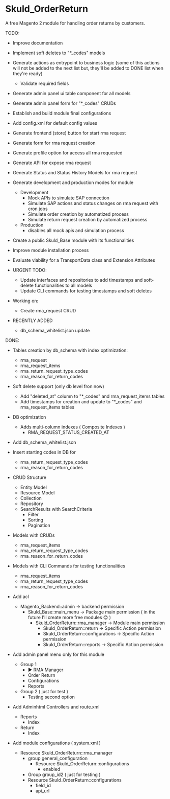# Skuld_OrderReturn

A free Magento 2 module for handling order returns by customers.

TODO:
- Improve documentation
- Implement soft deletes to "*_codes" models
- Generate actions as entrypoint to business logic (some of this actions will not be added to the next list but, they'll be added to DONE list when they're ready)
  - Validate required fields
- Generate admin panel ui table component for all models
- Generate admin panel form for "\*_codes" CRUDs
- Establish and build module final configurations
- Add config.xml for default config values
- Generate frontend (store) button for start rma request
- Generate form for rma request creation
- Generate profile option for access all rma requested 
- Generate API for expose rma request
- Generate Status and Status History Models for rma request
- Generate development and production modes for module
  - Development
    - Mock APIs to simulate SAP connection
    - Simulate SAP actions and status changes on rma request with cron jobs
    - Simulate order creation by automatized process
    - Simulate return request creation by automatized process
  - Production 
    - disables all mock apis and simulation process
- Create a public Skuld_Base module with its functionalities
- Improve module installation process
- Evaluate viability for a TransportData class and Extension Attributes


- URGENT TODO:
  - Update interfaces and repositories to add timestamps and soft-delete functionalities to all models
  - Update CLI commands for testing timestamps and soft deletes



- Working on:
  - Create rma_request CRUD


- RECENTLY ADDED
  - db_schema_whitelist.json update


DONE:
- Tables creation by db_schema with index optimization:
  - rma_request
  - rma_request_items
  - rma_return_request_type_codes
  - rma_reason_for_return_codes


- Soft delete support (only db level fron now)
  - Add "deleted_at" column to "\*_codes" and rma_request_items tables
  - Add timestamps for creation and update to "\*_codes" and rma_request_items tables


- DB optimization
  - Adds multi-column indexes ( Composite Indexes )
    - RMA_REQUEST_STATUS_CREATED_AT


- Add db_schema_whitelist.json


- Insert starting codes in DB for 
  - rma_return_request_type_codes
  - rma_reason_for_return_codes


- CRUD Structure
  - Entity Model
  - Resource Model
  - Collection
  - Repository
  - SearchResults with SearchCriteria
    - Filter
    - Sorting
    - Pagination


- Models with CRUDs
  - rma_request_items
  - rma_return_request_type_codes
  - rma_reason_for_return_codes


- Models with CLI Commands for testing functionalities
    - rma_request_items
    - rma_return_request_type_codes
    - rma_reason_for_return_codes


- Add acl
  - Magento_Backend::admin -> backend permission
    - Skuld_Base::main_menu -> Package main permission ( in the future I'll create more free modules 😊 )
      - Skuld_OrderReturn::rma_manager -> Module main permission
        - Skuld_OrderReturn::return -> Specific Action permission
        - Skuld_OrderReturn::configurations -> Specific Action permission
        - Skuld_OrderReturn::reports -> Specific Action permission


- Add admin panel menu only for this module
  - Group 1
    - ▶ RMA Manager
    - Order Return
    - Configurations
    - Reports
  - Group 2 ( just for test )
    - Testing second option


- Add Adminhtml Controllers and route.xml
  - Reports
    - Index
  - Return
    - Index


- Add module configurations ( system.xml )
  - Resource Skuld_OrderReturn::rma_manager
    - group general_configuration
      - Resource Skuld_OrderReturn::configurations
        - enabled
    - Group group_id2 ( just for testing )
    - Resource Skuld_OrderReturn::configurations
      - field_id
      - api_url
